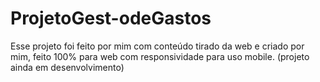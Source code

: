 # ProjetoGest-odeGastos
Esse projeto foi feito por mim com conteúdo tirado da web e criado por mim, feito 100% para web com responsividade para uso mobile. (projeto ainda em desenvolvimento) 
